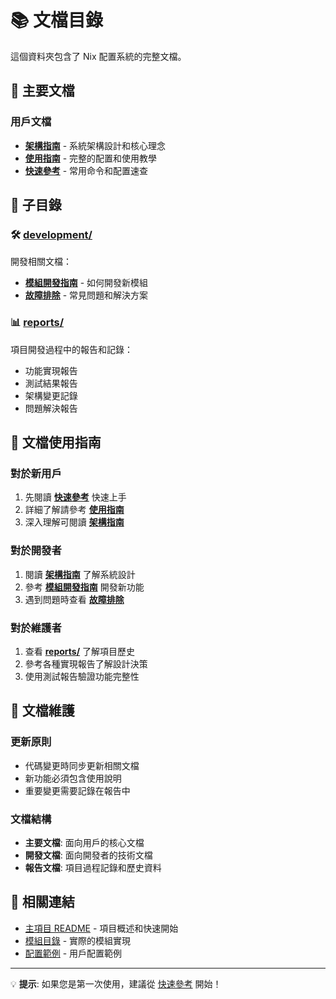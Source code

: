 # 📚 文檔目錄

這個資料夾包含了 Nix 配置系統的完整文檔。

## 📖 主要文檔

### 用戶文檔
- **[架構指南](ARCHITECTURE_GUIDE.md)** - 系統架構設計和核心理念
- **[使用指南](USER_GUIDE.md)** - 完整的配置和使用教學
- **[快速參考](QUICK_REFERENCE.md)** - 常用命令和配置速查

## 📁 子目錄

### 🛠️ [development/](development/)
開發相關文檔：
- **[模組開發指南](development/MODULE_DEVELOPMENT_GUIDE.md)** - 如何開發新模組
- **[故障排除](development/TROUBLESHOOTING.md)** - 常見問題和解決方案

### 📊 [reports/](reports/)
項目開發過程中的報告和記錄：
- 功能實現報告
- 測試結果報告
- 架構變更記錄
- 問題解決報告

## 🎯 文檔使用指南

### 對於新用戶
1. 先閱讀 **[快速參考](QUICK_REFERENCE.md)** 快速上手
2. 詳細了解請參考 **[使用指南](USER_GUIDE.md)**
3. 深入理解可閱讀 **[架構指南](ARCHITECTURE_GUIDE.md)**

### 對於開發者
1. 閱讀 **[架構指南](ARCHITECTURE_GUIDE.md)** 了解系統設計
2. 參考 **[模組開發指南](development/MODULE_DEVELOPMENT_GUIDE.md)** 開發新功能
3. 遇到問題時查看 **[故障排除](development/TROUBLESHOOTING.md)**

### 對於維護者
1. 查看 **[reports/](reports/)** 了解項目歷史
2. 參考各種實現報告了解設計決策
3. 使用測試報告驗證功能完整性

## 📝 文檔維護

### 更新原則
- 代碼變更時同步更新相關文檔
- 新功能必須包含使用說明
- 重要變更需要記錄在報告中

### 文檔結構
- **主要文檔**: 面向用戶的核心文檔
- **開發文檔**: 面向開發者的技術文檔
- **報告文檔**: 項目過程記錄和歷史資料

## 🔗 相關連結

- [主項目 README](../README.md) - 項目概述和快速開始
- [模組目錄](../modules/) - 實際的模組實現
- [配置範例](../homes/) - 用戶配置範例

---

💡 **提示**: 如果您是第一次使用，建議從 [快速參考](QUICK_REFERENCE.md) 開始！
